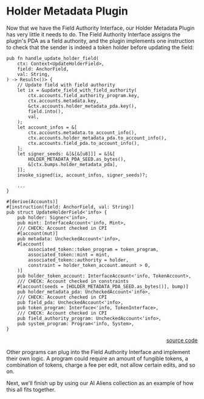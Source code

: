 # Holder Metadata Plugin

Now that we have the Field Authority Interface, our Holder Metadata Plugin has very little it needs to do. The Field Authority Interface assigns the plugin's PDA as a field authority, and the plugin implements one instruction to check that the sender is indeed a token holder before updating the field:

```
pub fn handle_update_holder_field(
    ctx: Context<UpdateHolderField>,
    field: AnchorField,
    val: String,
) -> Result<()> {
    // Update field with field authority
    let ix = &update_field_with_field_authority(
        ctx.accounts.field_authority_program.key,
        ctx.accounts.metadata.key,
        &ctx.accounts.holder_metadata_pda.key(),
        field.into(),
        val,
    );
    let account_infos = &[
        ctx.accounts.metadata.to_account_info(),
        ctx.accounts.holder_metadata_pda.to_account_info(),
        ctx.accounts.field_pda.to_account_info(),
    ];
    let signer_seeds: &[&[&[u8]]] = &[&[
        HOLDER_METADATA_PDA_SEED.as_bytes(),
        &[ctx.bumps.holder_metadata_pda],
    ]];
    invoke_signed(ix, account_infos, signer_seeds)?;

    ...
}

#[derive(Accounts)]
#[instruction(field: AnchorField, val: String)]
pub struct UpdateHolderField<'info> {
    pub holder: Signer<'info>,
    pub mint: InterfaceAccount<'info, Mint>,
    /// CHECK: Account checked in CPI
    #[account(mut)]
    pub metadata: UncheckedAccount<'info>,
    #[account(
        associated_token::token_program = token_program,
        associated_token::mint = mint,
        associated_token::authority = holder,
        constraint = holder_token_account.amount > 0,
    )]
    pub holder_token_account: InterfaceAccount<'info, TokenAccount>,
    /// CHECK: Account checked in constraints
    #[account(seeds = [HOLDER_METADATA_PDA_SEED.as_bytes()], bump)]
    pub holder_metadata_pda: UncheckedAccount<'info>,
    /// CHECK: Account checked in CPI
    pub field_pda: UncheckedAccount<'info>,
    pub token_program: Interface<'info, TokenInterface>,
    /// CHECK: Account checked in CPI
    pub field_authority_program: UncheckedAccount<'info>,
    pub system_program: Program<'info, System>,
}
```

<div style="text-align: right">
    <a href="https://github.com/garden-labs/garden-labs-program-library/blob/main/holder-metadata-plugin/program/src/processor.rs" target="_blank">source code</a>
</div>

Other programs can plug into the Field Authority Interface and implement their own logic. A program could require an amount of fungible tokens, a combination of tokens, charge a fee per edit, not allow certain edits, and so on.

Next, we'll finish up by using our AI Aliens collection as an example of how this all fits together.
